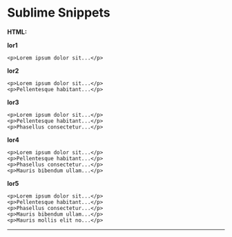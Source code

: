 # Sublime Snippets

__HTML:__

__lor1__

```
<p>Lorem ipsum dolor sit...</p>
```

__lor2__

```
<p>Lorem ipsum dolor sit...</p>
<p>Pellentesque habitant...</p>
```

__lor3__

```
<p>Lorem ipsum dolor sit...</p>
<p>Pellentesque habitant...</p>
<p>Phasellus consectetur...</p>
```

__lor4__

```
<p>Lorem ipsum dolor sit...</p>
<p>Pellentesque habitant...</p>
<p>Phasellus consectetur...</p>
<p>Mauris bibendum ullam...</p>
```

__lor5__

```
<p>Lorem ipsum dolor sit...</p>
<p>Pellentesque habitant...</p>
<p>Phasellus consectetur...</p>
<p>Mauris bibendum ullam...</p>
<p>Mauris mollis elit no...</p>
```

---